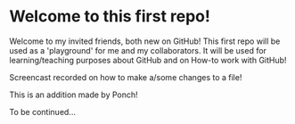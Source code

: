 # Welcome to this first repo!

Welcome to my invited friends, both new on GitHub!
This first repo will be used as a 'playground' for me and my collaborators.
It will be used for learning/teaching purposes about GitHub and on How-to work with GitHub!

Screencast recorded on how to make a/some changes to a file!

This is an addition made by Ponch!

To be continued...
